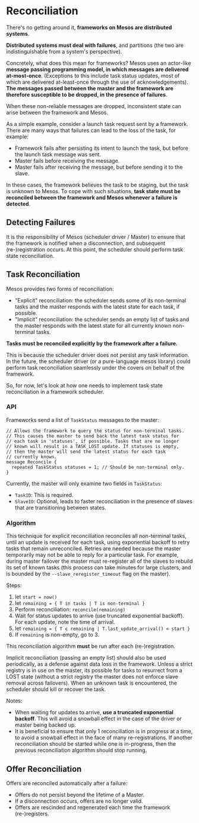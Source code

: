 # Reconciliation

There's no getting around it, **frameworks on Mesos are distributed systems**.

**Distributed systems must deal with failures**, and partitions (the two are
indistinguishable from a system's perspective).

Concretely, what does this mean for frameworks? Mesos uses an actor-like
**message passing programming model, in which messages are delivered
at-most-once**. (Exceptions to this include task status updates, most of
which are delivered at-least-once through the use of acknowledgements).
**The messages passed between the master and the framework are therefore
susceptible to be dropped, in the presence of failures**.

When these non-reliable messages are dropped, inconsistent state can arise
between the framework and Mesos.

As a simple example, consider a launch task request sent by a framework.
There are many ways that failures can lead to the loss of the task, for
example:

* Framework fails after persisting its intent to launch the task, but
before the launch task message was sent.
* Master fails before receiving the message.
* Master fails after receiving the message, but before sending it to the
slave.

In these cases, the framework believes the task to be staging, but the
task is unknown to Mesos. To cope with such situations, **task state must be
reconciled between the framework and Mesos whenever a failure is detected**.


## Detecting Failures

It is the responsibility of Mesos (scheduler driver / Master) to ensure
that the framework is notified when a disconnection, and subsequent
(re-)registration occurs. At this point, the scheduler should perform
task state reconciliation.


## Task Reconciliation

Mesos provides two forms of reconciliation:

* "Explicit" reconciliation: the scheduler sends some of its non-terminal
tasks and the master responds with the latest state for each task, if
possible.
* "Implicit" reconciliation: the scheduler sends an empty list of tasks
and the master responds with the latest state for all currently known
non-terminal tasks.

**Tasks must be reconciled explicitly by the framework after a failure.**

This is because the scheduler driver does not persist any task information.
In the future, the scheduler driver (or a pure-language mesos library) could
perform task reconciliation seamlessly under the covers on behalf of the
framework.

So, for now, let's look at how one needs to implement task state
reconciliation in a framework scheduler.


### API

Frameworks send a list of `TaskStatus` messages to the master:

    // Allows the framework to query the status for non-terminal tasks.
    // This causes the master to send back the latest task status for
    // each task in 'statuses', if possible. Tasks that are no longer
    // known will result in a TASK_LOST update. If statuses is empty,
    // then the master will send the latest status for each task
    // currently known.
    message Reconcile {
      repeated TaskStatus statuses = 1; // Should be non-terminal only.
    }


Currently, the master will only examine two fields in `TaskStatus`:

* `TaskID`: This is required.
* `SlaveID`: Optional, leads to faster reconciliation in the presence of
slaves that are transitioning between states.

### Algorithm

This technique for explicit reconciliation reconciles all non-terminal tasks,
until an update is received for each task, using exponential backoff to retry
tasks that remain unreconciled. Retries are needed because the master temporarily
may not be able to reply for a particular task. For example, during master
failover the master must re-register all of the slaves to rebuild its
set of known tasks (this process can take minutes for large clusters, and
is bounded by the `--slave_reregister_timeout` flag on the master).

Steps:

1. let `start = now()`
2. let `remaining = { T in tasks | T is non-terminal }`
3. Perform reconciliation: `reconcile(remaining)`
4. Wait for status updates to arrive (use truncated exponential backoff). For each update, note the time of arrival.
5. let `remaining = { T ϵ remaining | T.last_update_arrival() < start }`
6. If `remaining` is non-empty, go to 3.

This reconciliation algorithm **must** be run after each (re-)registration.

Implicit reconciliation (passing an empty list) should also be used
periodically, as a defense against data loss in the framework. Unless a
strict registry is in use on the master, its possible for tasks to resurrect
from a LOST state (without a strict registry the master does not enforce
slave removal across failovers). When an unknown task is encountered, the
scheduler should kill or recover the task.

Notes:

* When waiting for updates to arrive, **use a truncated exponential backoff**.
This will avoid a snowball effect in the case of the driver or master being
backed up.
* It is beneficial to ensure that only 1 reconciliation is in progress at a
time, to avoid a snowball effect in the face of many re-registrations.
If another reconciliation should be started while one is in-progress,
then the previous reconciliation algorithm should stop running.


## Offer Reconciliation

Offers are reconciled automatically after a failure:

* Offers do not persist beyond the lifetime of a Master.
* If a disconnection occurs, offers are no longer valid.
* Offers are rescinded and regenerated each time the framework (re-)registers.
